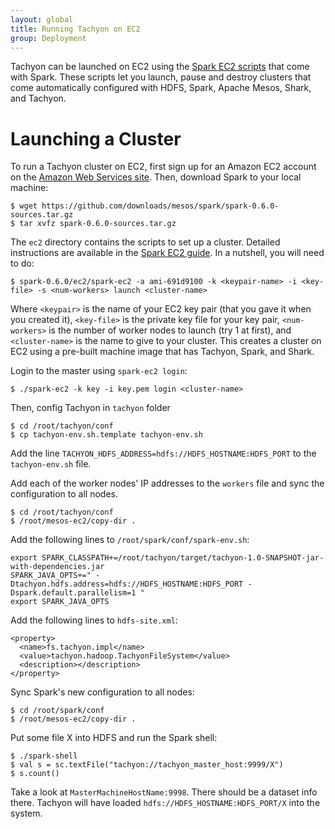 ```yaml
---
layout: global
title: Running Tachyon on EC2
group: Deployment
---
```


Tachyon can be launched on EC2 using the [Spark EC2
scripts](https://github.com/mesos/spark/wiki/EC2-Scripts) that come with Spark. These scripts let
you launch, pause and destroy clusters that come automatically configured with HDFS, Spark, Apache
Mesos, Shark, and Tachyon.

# Launching a Cluster

To run a Tachyon cluster on EC2, first sign up for an Amazon EC2 account
on the [Amazon Web Services site](http://aws.amazon.com/). Then,
download Spark to your local machine:

    $ wget https://github.com/downloads/mesos/spark/spark-0.6.0-sources.tar.gz
    $ tar xvfz spark-0.6.0-sources.tar.gz

The `ec2` directory contains the scripts to set up a cluster. Detailed instructions are available in
the [Spark EC2 guide](https://github.com/mesos/spark/wiki/EC2-Scripts). In a nutshell, you will need
to do:

    $ spark-0.6.0/ec2/spark-ec2 -a ami-691d9100 -k <keypair-name> -i <key-file> -s <num-workers> launch <cluster-name>

Where `<keypair>` is the name of your EC2 key pair (that you gave it
when you created it), `<key-file>` is the private key file for your key
pair, `<num-workers>` is the number of worker nodes to launch (try 1 at
first), and `<cluster-name>` is the name to give to your cluster. This
creates a cluster on EC2 using a pre-built machine image that has
Tachyon, Spark, and Shark.

Login to the master using `spark-ec2 login`:

    $ ./spark-ec2 -k key -i key.pem login <cluster-name>

Then, config Tachyon in `tachyon` folder

    $ cd /root/tachyon/conf
    $ cp tachyon-env.sh.template tachyon-env.sh

Add the line `TACHYON_HDFS_ADDRESS=hdfs://HDFS_HOSTNAME:HDFS_PORT` to the `tachyon-env.sh` file.

Add each of the worker nodes' IP addresses to the `workers` file and sync the configuration to all nodes.

    $ cd /root/tachyon/conf
    $ /root/mesos-ec2/copy-dir .

Add the following lines to `/root/spark/conf/spark-env.sh`:

    export SPARK_CLASSPATH+=/root/tachyon/target/tachyon-1.0-SNAPSHOT-jar-with-dependencies.jar
    SPARK_JAVA_OPTS+=" -Dtachyon.hdfs.address=hdfs://HDFS_HOSTNAME:HDFS_PORT -Dspark.default.parallelism=1 "
    export SPARK_JAVA_OPTS

Add the following lines to `hdfs-site.xml`:

    <property>
      <name>fs.tachyon.impl</name>
      <value>tachyon.hadoop.TachyonFileSystem</value>
      <description></description>
    </property>

Sync Spark's new configuration to all nodes:

    $ cd /root/spark/conf
    $ /root/mesos-ec2/copy-dir .

Put some file X into HDFS and run the Spark shell:

    $ ./spark-shell
    $ val s = sc.textFile("tachyon://tachyon_master_host:9999/X")
    $ s.count()

Take a look at `MasterMachineHostName:9998`. There should be a dataset info there. Tachyon will have
loaded `hdfs://HDFS_HOSTNAME:HDFS_PORT/X` into the system.
